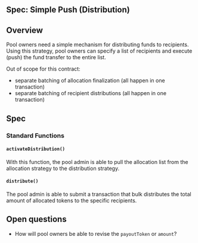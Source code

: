 Spec: Simple Push (Distribution)
---------------------------------

## Overview 
Pool owners need a simple mechanism for distributing funds to recipients. Using this strategy, pool owners can specify a list of recipients and execute (push) the fund transfer to the entire list. 

Out of scope for this contract:
* separate batching of allocation finalization (all happen in one transaction)
* separate batching of recipient distributions (all happen in one transaction)

## Spec
### Standard Functions
#### `activateDistribution()`
With this function, the pool admin is able to pull the allocation list from the allocation strategy to the distribution strategy. 
#### `distribute()`
The pool admin is able to submit a transaction that bulk distributes the total amount of allocated tokens to the specific recipients. 

## Open questions
- How will pool owners be able to revise the `payoutToken` or `amount`?
